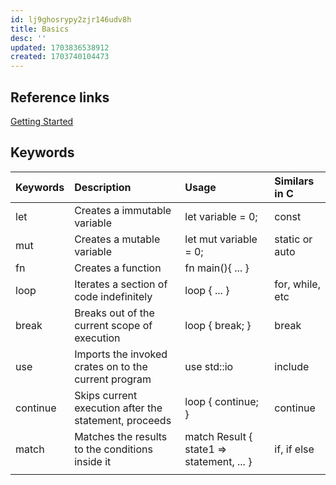 ```yaml
---
id: lj9ghosrypy2zjr146udv8h
title: Basics
desc: ''
updated: 1703836538912
created: 1703740104473
---
```

## Reference links

[Getting Started](https://www.rust-lang.org/learn/get-started)

## Keywords

| Keywords | Description                                           | Usage                                     | Similars in C   |
| :------- | :---------------------------------------------------- | :---------------------------------------- | :-------------- |
| let      | Creates a immutable variable                          | let variable = 0;                         | const           |
| mut      | Creates a mutable variable                            | let mut variable = 0;                     | static or auto  |
| fn       | Creates a function                                    | fn main(){ ... }                          |                 |
| loop     | Iterates a section of code indefinitely               | loop { ... }                              | for, while, etc |
| break    | Breaks out of the current scope of execution          | loop { break; }                           | break           |
| use      | Imports the invoked crates on to the current program  | use std::io                               | include         |
| continue | Skips current execution after the statement, proceeds | loop { continue; }                        | continue        |
| match    | Matches the results to the conditions inside it       | match Result { state1 => statement, ... } | if, if else     |
|          |                                                       |                                           |                 |
